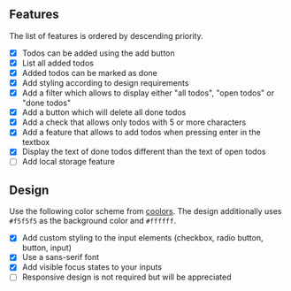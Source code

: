 ## Features

The list of features is ordered by descending priority.

- [x] Todos can be added using the add button
- [x] List all added todos
- [x] Added todos can be marked as done
- [x] Add styling according to design requirements
- [x] Add a filter which allows to display either "all todos", "open todos" or "done todos"
- [x] Add a button which will delete all done todos
- [x] Add a check that allows only todos with 5 or more characters
- [x] Add a feature that allows to add todos when pressing enter in the textbox
- [x] Display the text of done todos different than the text of open todos
- [ ] Add local storage feature

## Design

Use the following color scheme from [coolors](https://coolors.co/ef476f-f5ab00-06d6a0-118ab2-073b4c). The design additionally uses `#f5f5f5` as the background color and `#ffffff`.

- [x] Add custom styling to the input elements (checkbox, radio button, button, input)
- [x] Use a sans-serif font
- [x] Add visible focus states to your inputs
- [ ] Responsive design is not required but will be appreciated
